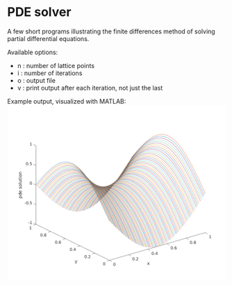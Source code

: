 # PDE solver
A few short programs illustrating the finite differences method of solving partial differential equations.

Available options:
* n : number of lattice points
* i : number of iterations
* o : output file
* v : print output after each iteration, not just the last

Example output, visualized with MATLAB:
![](https://github.com/slashfident/pdes/blob/master/pde_figure.png)
